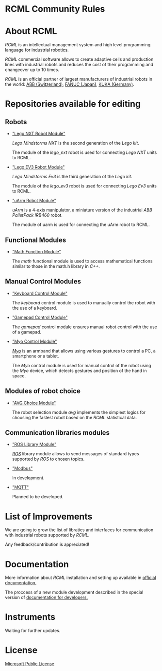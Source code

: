 # RCML Community Rules

# About RCML

*RCML* is an intellectual management system and high level programming language for industrial robotics.

*RCML* commercial software allows to create adaptive cells and production lines with industrial robots and reduces the cost of their programming and changeover up to 10 times.

*RCML* is an official partner of largest manufacturers of industrial robots in the world: [ABB (Switzerland)](http://new.abb.com/products/robotics), [FANUC (Japan)](http://www.fanuc.com/), [KUKA (Germany)](https://www.kuka.com/).

# Repositories available for editing

## Robots

 - ["Lego NXT Robot Module"](https://github.com/rcml-tech/lego_nxt_robot_module)
 
	*Lego Mindstorms NXT* is the second generation of the *Lego kit*.
	
	The module of the *lego_nxt* robot is used for connecting *Lego NXT* units to RCML. 

 - ["Lego EV3 Robot Module"](https://github.com/rcml-tech/lego_ev3_robot_module)
 
	*Lego Mindstorms Ev3* is the third generation of the *Lego kit*.
 	
	The module of the *lego_ev3* robot is used for connecting *Lego Ev3* units to RCML. 
 
 - ["uArm Robot Module"](https://github.com/rcml-tech/lego_ev3_robot_module)
 
	[*uArm*](http://www.ufactory.cc/#/en/) is a 4-axis manipulator, a miniature version of the industrial *ABB PalletPack IRB460* robot.
	
	The module of uarm is used for connecting the uArm robot to RCML.
	
## Functional Modules

 - ["Math Function Module"](https://github.com/rcml-tech/math_function_module)
 
	The *math* functional module is used to access mathematical functions similar to those in the math.h library in *C++*.
	
## Manual Control Modules

 - ["Keyboard Control Module"](https://github.com/rcml-tech/keyboard_control_module)
 
	The *keyboard* control module is used to manually control the robot with the use of a keyboard.
 
 - ["Gamepad Control Module"](https://github.com/rcml-tech/gamepad_control_module)
 
	The *gamepad* control module ensures manual robot control with the use of a gamepad.
 
 - ["Myo Control Module"](https://github.com/rcml-tech/myo_control_module)

	[*Myo*](https://www.myo.com/) is an armband that allows using various gestures to control a PC, a smartphone or a tablet.
	
	The *Myo* control module is used for manual control of the robot using the *Myo* device, which detects gestures and position of the hand in space.
	
## Modules of robot choice
	
 - ["AVG Choice Module"](https://github.com/rcml-tech/avg_choice_module)
 
	The robot selection module *avg* implements the simplest logics for choosing the fastest robot based on the *RCML* statistical data.
	
## Communication libraries modules

 - ["ROS Library Module"](https://github.com/rcml-tech/ros_function_module)
 
	[*ROS*](http://www.ros.org/) library module allows to send messages of standard types supported by *ROS* to chosen topics.
	
 - ["Modbus"]()
 
	In development.

 - ["MQTT"]() 
 
	Planned to be developed.
	
# List of Improvements

We are going to grow the list of libraties and interfaces for communication with industrial robots supported by *RCML*.

Any feedback/contribution is appreciated!

# Documentation

More information about *RCML* installation and setting up available in [official documentation.](https://bitbucket.org/robotct/rcml_docs)

The proccess of a new module development described in the special version of [documentation for developers.](https://bitbucket.org/robotct/rcml_docs_developer)

# Instruments

Waiting for further updates.

# License

[Microsoft Public License](https://github.com/rcml-tech/community_RULES/tree/master)


